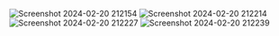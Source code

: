 ![Screenshot 2024-02-20 212154](https://github.com/Amisha0971/SCROLLING-TEXT-HTML-CSS/assets/136344215/285ad61a-f43f-422b-8e4d-f4c0c8753088)
![Screenshot 2024-02-20 212214](https://github.com/Amisha0971/SCROLLING-TEXT-HTML-CSS/assets/136344215/d4aa4c57-f0f8-41b3-a762-61334334a9c9)
![Screenshot 2024-02-20 212227](https://github.com/Amisha0971/SCROLLING-TEXT-HTML-CSS/assets/136344215/4e528099-8460-4d8b-a3a6-033e0bf39aac)
![Screenshot 2024-02-20 212239](https://github.com/Amisha0971/SCROLLING-TEXT-HTML-CSS/assets/136344215/62b2c843-8e3e-4f33-a6be-3ea3a09367e8)

